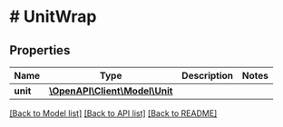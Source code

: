 # # UnitWrap

## Properties

Name | Type | Description | Notes
------------ | ------------- | ------------- | -------------
**unit** | [**\OpenAPI\Client\Model\Unit**](Unit.md) |  |

[[Back to Model list]](../../README.md#models) [[Back to API list]](../../README.md#endpoints) [[Back to README]](../../README.md)
